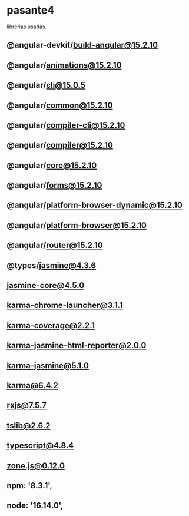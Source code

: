 # pasante4

librerias usadas.

## @angular-devkit/build-angular@15.2.10                   
## @angular/animations@15.2.10                             
## @angular/cli@15.0.5                                     
## @angular/common@15.2.10                                 
## @angular/compiler-cli@15.2.10                           
## @angular/compiler@15.2.10                               
## @angular/core@15.2.10
## @angular/forms@15.2.10
## @angular/platform-browser-dynamic@15.2.10
## @angular/platform-browser@15.2.10
## @angular/router@15.2.10
## @types/jasmine@4.3.6
## jasmine-core@4.5.0
## karma-chrome-launcher@3.1.1
## karma-coverage@2.2.1
## karma-jasmine-html-reporter@2.0.0
## karma-jasmine@5.1.0
## karma@6.4.2
## rxjs@7.5.7
## tslib@2.6.2
## typescript@4.8.4
## zone.js@0.12.0
## npm: '8.3.1',
## node: '16.14.0',